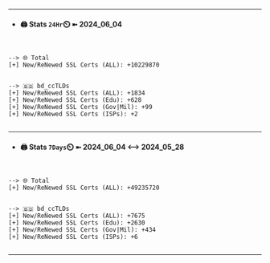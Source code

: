

---
- #### 🖨️ **Stats** `24Hr`⏲️ ➼ 2024_06_04
```console


--> 🌐 Total
[+] New/ReNewed SSL Certs (ALL): +10229870


--> 🇧🇩 bd_ccTLDs
[+] New/ReNewed SSL Certs (ALL): +1834
[+] New/ReNewed SSL Certs (Edu): +628
[+] New/ReNewed SSL Certs (Gov|Mil): +99
[+] New/ReNewed SSL Certs (ISPs): +2


```

---
- #### 🖨️ **Stats** `7Days`⏲️ ➼ 2024_06_04 <--> 2024_05_28
```console


--> 🌐 Total
[+] New/ReNewed SSL Certs (ALL): +49235720


--> 🇧🇩 bd_ccTLDs
[+] New/ReNewed SSL Certs (ALL): +7675
[+] New/ReNewed SSL Certs (Edu): +2630
[+] New/ReNewed SSL Certs (Gov|Mil): +434
[+] New/ReNewed SSL Certs (ISPs): +6


```

---

